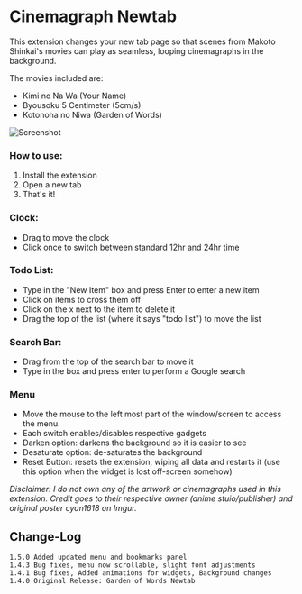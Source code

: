 # Cinemagraph Newtab
This extension changes your new tab page so that scenes from Makoto Shinkai's movies can play as seamless, looping cinemagraphs in the background.

The movies included are:
- Kimi no Na Wa (Your Name)
- Byousoku 5 Centimeter (5cm/s)
- Kotonoha no Niwa (Garden of Words)

![Screenshot](/../master/SC.png)

### How to use:
1. Install the extension
2. Open a new tab
3. That's it!

### Clock:
- Drag to move the clock
- Click once to switch between standard 12hr and 24hr time

### Todo List:
- Type in the "New Item" box and press Enter to enter a new item
- Click on items to cross them off
- Click on the x next to the item to delete it
- Drag the top of the list (where it says "todo list") to move the list

### Search Bar:
- Drag from the top of the search bar to move it
- Type in the box and press enter to perform a Google search

### Menu
- Move the mouse to the left most part of the window/screen to access the menu.
- Each switch enables/disables respective gadgets
- Darken option: darkens the background so it is easier to see
- Desaturate option: de-saturates the background
- Reset Button: resets the extension, wiping all data and restarts it (use this option when the widget is lost off-screen somehow)

*Disclaimer: I do not own any of the artwork or cinemagraphs used in this extension. Credit goes to their respective owner (anime stuio/publisher) and original poster cyan1618 on Imgur.*


## Change-Log
```
1.5.0 Added updated menu and bookmarks panel
1.4.3 Bug fixes, menu now scrollable, slight font adjustments
1.4.1 Bug fixes, Added animations for widgets, Background changes
1.4.0 Original Release: Garden of Words Newtab
```
